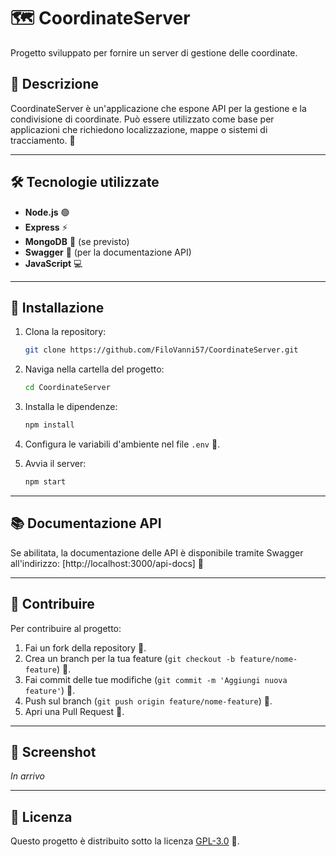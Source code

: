 # 🗺️ CoordinateServer

Progetto sviluppato per fornire un server di gestione delle coordinate.

## 📄 Descrizione

CoordinateServer è un'applicazione che espone API per la gestione e la condivisione di coordinate.
Può essere utilizzato come base per applicazioni che richiedono localizzazione, mappe o sistemi di tracciamento. 📍

---

## 🛠 Tecnologie utilizzate

* **Node.js** 🟢
* **Express** ⚡
* **MongoDB** 🍃 (se previsto)
* **Swagger** 📘 (per la documentazione API)
* **JavaScript** 💻

---

## 🚀 Installazione

1.  Clona la repository:
    ```sh
    git clone https://github.com/FiloVanni57/CoordinateServer.git
    ```

2.  Naviga nella cartella del progetto:
    ```sh
    cd CoordinateServer
    ```

3.  Installa le dipendenze:
    ```sh
    npm install
    ```

4.  Configura le variabili d'ambiente nel file `.env` 🔑.

5.  Avvia il server:
    ```sh
    npm start
    ```

---

## 📚 Documentazione API

Se abilitata, la documentazione delle API è disponibile tramite Swagger all'indirizzo:
[http://localhost:3000/api-docs] 📝

---

## 🤝 Contribuire

Per contribuire al progetto:

1.  Fai un fork della repository 🍴.
2.  Crea un branch per la tua feature (`git checkout -b feature/nome-feature`) 🌿.
3.  Fai commit delle tue modifiche (`git commit -m 'Aggiungi nuova feature'`) 💬.
4.  Push sul branch (`git push origin feature/nome-feature`) 🚀.
5.  Apri una Pull Request 🔄.

---

## 📸 Screenshot

*In arrivo*

---

## 📜 Licenza

Questo progetto è distribuito sotto la licenza [GPL-3.0](https://www.gnu.org/licenses/gpl-3.0.html) 📝.
